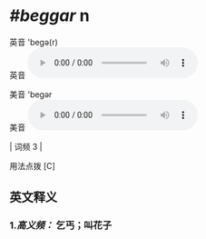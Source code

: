 # ***\#beggar*** n
英音 'beɡə(r)  
英音
<audio src="./media/beggar-B.aac" controls="controls"></audio>

美音 'beɡər  
美音
<audio src="./media/beggar.aac" controls="controls"></audio>



| 词频 3 |  

用法点拨  [C]

英文释义
---
### 1.*高义频：* **乞丐；叫花子**  


